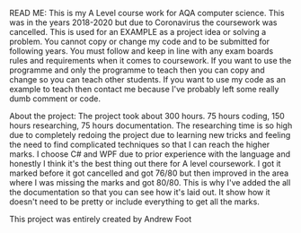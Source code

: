 READ ME:
This is my A Level course work for AQA computer science. This was in the years 2018-2020 but due to Coronavirus the coursework was cancelled.
This is used for an EXAMPLE as a project idea or solving a problem. You cannot copy or change my code and to be submitted for following years.
You must follow and keep in line with any exam boards rules and requirements when it comes to coursework.
If you want to use the programme and only the programme to teach then you can copy and change so you can teach other students.
If you want to use my code as an example to teach then contact me because I've probably left some really dumb comment or code.

About the project:
The project took about 300 hours. 75 hours coding, 150 hours researching, 75 hours documentation.
The researching time is so high due to completely redoing the project due to learning new tricks and feeling the need to find complicated techniques so that I can
reach the higher marks.
I choose C# and WPF due to prior experience with the language and honestly I think it's the best thing out there for A level coursework.
I got it marked before it got cancelled and got 76/80 but then improved in the area where I was missing the marks and got 80/80.
This is why I've added the all the documentation so that you can see how it's laid out. It show how it doesn't need to be pretty or include everything to 
get all the marks.

This project was entirely created by Andrew Foot
